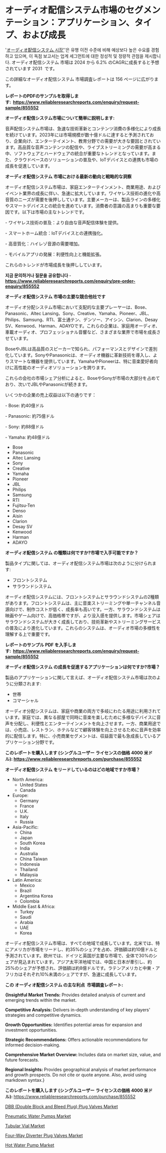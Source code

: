 <p><h1>オーディオ配信システム市場のセグメンテーション：アプリケーション、タイプ、および成長</h1></p><p>'<a href="https://www.reliableresearchreports.com/audio-distribution-systems-r855552?utm_campaign=110&utm_medium=36&utm_source=Github&utm_content=ia&utm_term=21102024&utm_id=audio-distribution-systems">オーディオ配信システム 시장'</a>'은 유행 이전 수준에 비해 예상보다 높은 수요를 경험하고 있으며, 이 독점 보고서는 업계 세그먼트에 대한 정성적 및 정량적 관점을 제시합니다. オーディオ配信システム 市場は 2024 から 6.2% のCAGRに成長すると予想されています 2031&nbsp; です。</p>
<p>この詳細なオーディオ配信システム 市場調査レポートは 156 ページに広がります。</p>
<p><strong>レポートのPDFのサンプルを取得します</strong><strong>:&nbsp;&nbsp;<a href="https://www.reliableresearchreports.com/enquiry/request-sample/855552?utm_campaign=110&utm_medium=36&utm_source=Github&utm_content=ia&utm_term=21102024&utm_id=audio-distribution-systems">https://www.reliableresearchreports.com/enquiry/request-sample/855552</a></strong></p>
<p><strong>オーディオ配信システム市場について簡単に説明します:</strong></p>
<p><p>音声配信システム市場は、急速な技術革新とコンテンツ消費の多様化により成長を続けています。2023年には市場規模が数十億ドルに達すると予測されており、企業向け、エンターテイメント、教育分野での需要が大きな要因とされています。高品質な音声コンテンツの配信や、ライブストリーミングの需要が高まる中、ソフトウェアとハードウェアの統合が重要なトレンドとなっています。また、クラウドベースのソリューションの普及や、IoTデバイスとの連携も市場の成長を促進しています。</p></p>
<p><strong>オーディオ配信システム 市場における最新の動向と戦略的な洞察</strong></p>
<p><p>オーディオ配信システム市場は、家庭エンターテインメント、商業用途、およびイベント業界の成長に伴い、急速に拡大しています。ワイヤレス技術の進化や高音質のニーズが需要を後押ししています。主要メーカーは、製品ラインの多様化やスマートデバイスとの統合を進めています。消費者の意識の高まりも重要な要因です。以下は市場の主なトレンドです。</p><p>- ワイヤレス技術の普及：より自由な音声配信体験を提供。</p><p>- スマートホーム統合：IoTデバイスとの連携強化。</p><p>- 高音質化：ハイレゾ音源の需要増加。</p><p>- モバイルアプリの発展：利便性向上と機能拡張。</p><p>これらのトレンドが市場成長を後押ししています。</p></p>
<p><strong>지금 문의하거나 질문을 공유합니다</strong><strong>&nbsp;</strong>-<strong><a href="https://www.reliableresearchreports.com/enquiry/pre-order-enquiry/855552?utm_campaign=110&utm_medium=36&utm_source=Github&utm_content=ia&utm_term=21102024&utm_id=audio-distribution-systems">https://www.reliableresearchreports.com/enquiry/pre-order-enquiry/855552</a></strong></p>
<p><strong>オーディオ配信システム 市場の主要な競合他社です</strong></p>
<p><p>オーディオ分配システム市場において支配的な主要プレーヤーは、Bose、Panasonic、Altec Lansing、Sony、Creative、Yamaha、Pioneer、JBL、Philips、Samsung、RTI、富士通テン、デンソー、アイシン、Clarion、Desay SV、Kenwood、Harman、ADAYOです。これらの企業は、家庭用オーディオ、車載オーディオ、プロフェッショナル音響など、さまざまな業界で市場を成長させています。</p><p>BoseやJBLは高品質のスピーカーで知られ、パフォーマンスとデザインで差別化しています。SonyやPanasonicは、オーディオ機器に革新技術を導入し、よりスマートな機器を提供しています。YamahaやPioneerは、特に音楽愛好者向けに高性能のオーディオソリューションを誇ります。</p><p>これらの会社の市場シェア分析によると、BoseやSonyが市場の大部分を占めており、次いでJBLやPanasonicが続きます。</p><p>いくつかの企業の売上収益は以下の通りです：</p><p>- Bose: 約40億ドル</p><p>- Panasonic: 約75億ドル</p><p>- Sony: 約88億ドル</p><p>- Yamaha: 約48億ドル</p></p>
<p><ul><li>Bose</li><li>Panasonic</li><li>Altec Lansing</li><li>Sony</li><li>Creative</li><li>Yamaha</li><li>Pioneer</li><li>JBL</li><li>Philips</li><li>Samsung</li><li>RTI</li><li>Fujitsu-Ten</li><li>Denso</li><li>Aisin</li><li>Clarion</li><li>Desay SV</li><li>Kenwood</li><li>Harman</li><li>ADAYO</li></ul></p>
<p><strong>オーディオ配信システム の種類は何ですか?市場で入手可能ですか？</strong></p>
<p>製品タイプに関しては、オーディオ配信システム市場は次のように分けられます:</p>
<p><ul><li>フロントシステム</li><li>サラウンドシステム</li></ul></p>
<p><p>オーディオ配信システムには、フロントシステムとサラウンドシステムの2種類があります。フロントシステムは、主に音楽ストリーミングや単一チャンネル音源向けで、制作コストが低く、成長率も高いです。一方、サラウンドシステムは映画やゲーム向けで、高価格帯ですが、より没入感を提供します。市場シェアはサラウンドシステムが大きく成長しており、技術革新やストリーミングサービスの普及により進化しています。これらのシステムは、オーディオ市場の多様性を理解する上で重要です。</p></p>
<p><strong>レポートのサンプル PDF を入手します:&nbsp;</strong><strong>&nbsp;<a href="https://www.reliableresearchreports.com/enquiry/request-sample/855552?utm_campaign=110&utm_medium=36&utm_source=Github&utm_content=ia&utm_term=21102024&utm_id=audio-distribution-systems">https://www.reliableresearchreports.com/enquiry/request-sample/855552</a></strong></p>
<p><strong>オーディオ配信システム の成長を促進するアプリケーションは何ですか?市場？</strong></p>
<p>製品のアプリケーションに関して言えば、オーディオ配信システム市場は次のように分類されます:</p>
<p><ul><li>世帯</li><li>コマーシャル</li></ul></p>
<p><p>オーディオ分配システムは、家庭や商業の両方で多岐にわたる用途に利用されています。家庭では、異なる部屋で同時に音楽を楽しむために多様なデバイスに音声を分配し、利便性とエンターテインメントを向上させます。一方、商業用途では、小売店、レストラン、ホテルなどで顧客体験を向上させるために音声を効率的に配信します。特に、小売商業セグメントは、収益面で最も急成長しているアプリケーション分野です。</p></p>
<p><strong>このレポートを購入します (シングルユーザー ライセンスの価格 4000 米ドル):</strong><strong>&nbsp;<a href="https://www.reliableresearchreports.com/purchase/855552?utm_campaign=110&utm_medium=36&utm_source=Github&utm_content=ia&utm_term=21102024&utm_id=audio-distribution-systems">https://www.reliableresearchreports.com/purchase/855552</a></strong></p>
<p><strong>オーディオ配信システム をリードしているのはどの地域ですか市場？</strong></p>
<p><ul>
    <li>
        North America:
        <ul>
            <li>United States</li>
            <li>Canada</li>
        </ul>
    </li>
    <li>
        Europe:
        <ul>
            <li>Germany</li>
            <li>France</li>
            <li>U.K.</li>
            <li>Italy</li>
            <li>Russia</li>
        </ul>
    </li>
    <li>
        Asia-Pacific:
        <ul>
            <li>China</li>
            <li>Japan</li>
            <li>South Korea</li>
            <li>India</li>
            <li>Australia</li>
            <li>China Taiwan</li>
            <li>Indonesia</li>
            <li>Thailand</li>
            <li>Malaysia</li>
        </ul>
    </li>
    <li>
        Latin America:
        <ul>
            <li>Mexico</li>
            <li>Brazil</li>
            <li>Argentina Korea</li>
            <li>Colombia</li>
        </ul>
    </li>
    <li>
        Middle East & Africa:
        <ul>
            <li>Turkey</li>
            <li>Saudi</li>
            <li>Arabia</li>
            <li>UAE</li>
            <li>Korea</li>
        </ul>
    </li>
    </ul></p>
<p><p>オーディオ配信システム市場は、すべての地域で成長しています。北米では、特にアメリカが市場をリードし、約35%のシェアを占め、評価額は約10億ドルと予測されています。欧州では、ドイツと英国が主要な市場で、全体で30%のシェアが見込まれています。アジア太平洋地域では、中国と日本が牽引し、約25%のシェアが予想され、評価額は約8億ドルです。ラテンアメリカと中東・アフリカはそれぞれ10%未満のシェアですが、急速に成長しています。</p></p>
<p><strong>この オーディオ配信システム の主な利点&nbsp; 市場調査レポート:</strong></p>
<p><strong>{Insightful Market Trends:</strong> Provides detailed analysis of current and emerging trends within the market.</p>
<p><strong>Competitive Analysis:</strong> Delivers in-depth understanding of key players' strategies and competitive dynamics.</p>
<p><strong>Growth Opportunities:</strong> Identifies potential areas for expansion and investment opportunities.</p>
<p><strong>Strategic Recommendations:</strong> Offers actionable recommendations for informed decision-making.</p>
<p><strong>Comprehensive Market Overview: </strong>Includes data on market size, value, and future forecasts.</p>
<p><strong>Regional Insights: </strong>Provides geographical analysis of market performance and growth prospects. Do not cite or quote anyone. Also, avoid using markdown syntax.}</p>
<p><strong>このレポートを購入します (シングルユーザー ライセンスの価格 4000 米ドル):&nbsp;</strong><a href="https://www.reliableresearchreports.com/purchase/855552?utm_campaign=110&utm_medium=36&utm_source=Github&utm_content=ia&utm_term=21102024&utm_id=audio-distribution-systems">https://www.reliableresearchreports.com/purchase/855552</a></p>
<p><p><a href="https://github.com/lambertr3e8v/Market-Research-Report-List-1/blob/main/dbb-double-block-and-bleed-plug-plug-valves-market.md?utm_campaign=110&utm_medium=36&utm_source=Github&utm_content=ia&utm_term=21102024&utm_id=audio-distribution-systems">DBB (Double Block and Bleed Plug) Plug Valves Market</a></p><p><a href="https://issuu.com/reportprime-2/docs/pneumatic-water-pumps-market-size-2_6bba31b8784bf6?utm_campaign=110&utm_medium=36&utm_source=Github&utm_content=ia&utm_term=21102024&utm_id=audio-distribution-systems">Pneumatic Water Pumps Market</a></p><p><a href="https://www.linkedin.com/pulse/global-tubular-vial-market-share-growth-opportunities-amq7c?utm_campaign=110&utm_medium=36&utm_source=Github&utm_content=ia&utm_term=21102024&utm_id=audio-distribution-systems">Tubular Vial Market</a></p><p><a href="https://github.com/CarolynWatkins697/Market-Research-Report-List-1/blob/main/four-way-diverter-plug-valves-market.md?utm_campaign=110&utm_medium=36&utm_source=Github&utm_content=ia&utm_term=21102024&utm_id=audio-distribution-systems">Four-Way Diverter Plug Valves Market</a></p><p><a href="https://issuu.com/reportprime-2/docs/hot-water-pump-market-size-2030.ppt_606e4024bc1418?utm_campaign=110&utm_medium=36&utm_source=Github&utm_content=ia&utm_term=21102024&utm_id=audio-distribution-systems">Hot Water Pump Market</a></p></p>
<p>&nbsp;</p>